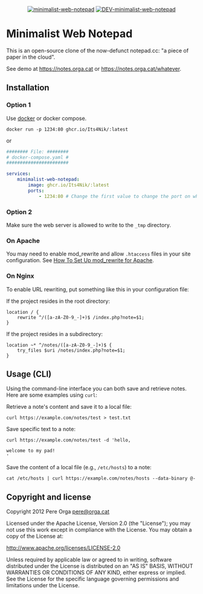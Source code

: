 <div align="center">

<a href="">[![minimalist-web-notepad](https://github.com/Its4Nik/minimalist-web-notepad/actions/workflows/action-master.yaml/badge.svg)](https://github.com/Its4Nik/minimalist-web-notepad/actions/workflows/action-master.yaml)</a>
<a href="">[![DEV-minimalist-web-notepad](https://github.com/Its4Nik/minimalist-web-notepad/actions/workflows/action-dev.yml/badge.svg)](https://github.com/Its4Nik/minimalist-web-notepad/actions/workflows/action-dev.yml)</a>
</div>

# Minimalist Web Notepad

This is an open-source clone of the now-defunct notepad.cc: "a piece of paper in the cloud".

See demo at https://notes.orga.cat or https://notes.orga.cat/whatever.

## Installation

### Option 1

Use [docker](https://docker.com) or docker compose.

```docker
docker run -p 1234:80 ghcr.io/Its4Nik/:latest
```

or

```yaml
######## File: ########
# docker-compose.yaml #
#######################

services:
    minimalist-web-notepad:
        image: ghcr.io/Its4Nik/:latest
        ports:
            - 1234:80 # Change the first value to change the port on which minimalist-web-notepad should be reachable
```

### Option 2

Make sure the web server is allowed to write to the `_tmp` directory.

### On Apache

You may need to enable mod_rewrite and allow `.htaccess` files in your site configuration.
See [How To Set Up mod_rewrite for Apache](https://www.digitalocean.com/community/tutorials/how-to-set-up-mod_rewrite-for-apache-on-ubuntu-14-04).

### On Nginx

To enable URL rewriting, put something like this in your configuration file:

If the project resides in the root directory:
```
location / {
    rewrite ^/([a-zA-Z0-9_-]+)$ /index.php?note=$1;
}
```

If the project resides in a subdirectory:
```
location ~* ^/notes/([a-zA-Z0-9_-]+)$ {
    try_files $uri /notes/index.php?note=$1;
}
```

## Usage (CLI)

Using the command-line interface you can both save and retrieve notes. Here are some examples using `curl`:

Retrieve a note's content and save it to a local file:

```
curl https://example.com/notes/test > test.txt
```

Save specific text to a note:

```
curl https://example.com/notes/test -d 'hello,

welcome to my pad!
'
```

Save the content of a local file (e.g., `/etc/hosts`) to a note:

```
cat /etc/hosts | curl https://example.com/notes/hosts --data-binary @-
```

## Copyright and license

Copyright 2012 Pere Orga <pere@orga.cat>

Licensed under the Apache License, Version 2.0 (the "License");
you may not use this work except in compliance with the License.
You may obtain a copy of the License at:

   http://www.apache.org/licenses/LICENSE-2.0

Unless required by applicable law or agreed to in writing, software
distributed under the License is distributed on an "AS IS" BASIS,
WITHOUT WARRANTIES OR CONDITIONS OF ANY KIND, either express or implied.
See the License for the specific language governing permissions and
limitations under the License.
